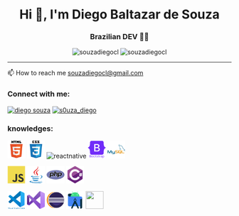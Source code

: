 <h1 align="center">Hi 👋, I'm Diego Baltazar de Souza</h1>

<h3 align="center">Brazilian DEV 👨‍💻</h3>
<p align="center">
  <img width="300" src="https://github-readme-stats.vercel.app/api/top-langs?username=souzadiegocl&show_icons=true&locale=en&layout=compact" alt="souzadiegocl" />
  <img  width="400" src="https://github-readme-stats.vercel.app/api?username=souzadiegocl&show_icons=true&locale=en" alt="souzadiegocl" />
</p>
<hr/>


📫 How to reach me souzadiegocl@gmail.com


<h3 align="left">Connect with me:</h3>
<p align="left">
<a href="https://linkedin.com/in/diegosouzaperfil" target="blank"><img align="center" src="https://raw.githubusercontent.com/rahuldkjain/github-profile-readme-generator/master/src/images/icons/Social/linked-in-alt.svg" alt="diego souza" height="30" width="40" /></a>
<a href="https://instagram.com/s0uza_diego" target="blank"><img align="center" src="https://raw.githubusercontent.com/rahuldkjain/github-profile-readme-generator/master/src/images/icons/Social/instagram.svg" alt="s0uza_diego" height="30" width="40" /></a>
</p>

<h3 align="left">knowledges:</h3>
  <p>  <!-- HTML --><img src="https://raw.githubusercontent.com/devicons/devicon/master/icons/html5/html5-original-wordmark.svg" alt="html5" width="40" height="40"/>  
                <!-- CSS --> <img src="https://raw.githubusercontent.com/devicons/devicon/master/icons/css3/css3-original-wordmark.svg" alt="css3" width="40" height="40"/>                 
              <!-- React Native --> <img src="https://reactnative.dev/img/header_logo.svg" alt="reactnative" width="40" height="40"/> 
              <!-- Bootstrap --><img src="https://raw.githubusercontent.com/devicons/devicon/master/icons/bootstrap/bootstrap-plain-wordmark.svg"   alt="bootstrap" width="40" height="40"/>
              <!-- MySQL --> <img src="https://raw.githubusercontent.com/devicons/devicon/master/icons/mysql/mysql-original-wordmark.svg" alt="mysql" width="40" height="40"/> 
</p>
<p>
              <!-- javascript --><img src="https://raw.githubusercontent.com/devicons/devicon/master/icons/javascript/javascript-original.svg" alt="javascript" width="40" height="40"/>
              <!-- Java --><img src="https://raw.githubusercontent.com/devicons/devicon/master/icons/java/java-original.svg" alt="java" width="40" height="40"/> 
              <!-- PHP --><img src="https://raw.githubusercontent.com/devicons/devicon/master/icons/php/php-original.svg" alt="php" width="40" height="40"/> 
              <!-- C# --><img src="https://github.com/devicons/devicon/blob/master/icons/csharp/csharp-original.svg" alt="php" width="40" height="40"/> 
</p>    
<p>
              <!-- VSCODE -->  <img src="https://github.com/devicons/devicon/blob/master/icons/vscode/vscode-original-wordmark.svg" width="40" height="40"/>
              <!-- visualstudio -->  <img src="https://github.com/devicons/devicon/blob/master/icons/visualstudio/visualstudio-original.svg" width="40" height="40"/>
              <!-- ESCLIPSE -->  <img src="https://github.com/devicons/devicon/blob/master/icons/eclipse/eclipse-original.svg" width="40" height="40"/>
              <!-- ANDROID STUDIO -->  <img src="https://github.com/devicons/devicon/blob/master/icons/androidstudio/androidstudio-original.svg" width="40" height="40"/>
              <!-- heidisql -->  <img src="https://raw.githubusercontent.com/HeidiSQL/HeidiSQL/master/res/mainicon.ico" width="40" height="40"/>
</p>
<p>
</p>




   


